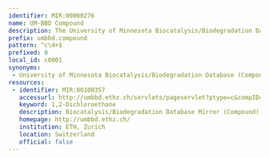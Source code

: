 ```yaml
---
identifier: MIR:00000276
name: UM-BBD Compound
description: The University of Minnesota Biocatalysis/Biodegradation Database (UM-BBD) contains information on microbial biocatalytic reactions and biodegradation pathways for primarily xenobiotic, chemical compounds. The goal of the UM-BBD is to provide information on microbial enzyme-catalyzed reactions that are important for biotechnology. This collection refers to compound information.
prefix: umbbd.compound
pattern: ^c\d+$
prefixed: 0
local_id: c0001
synonyms:
 - University of Minnesota Biocatalysis/Biodegradation Database (Compound)
resources:
 - identifier: MIR:00100357
   accessurl: http://umbbd.ethz.ch/servlets/pageservlet?ptype=c&compID=${lid}
   keyword: 1,2-Dichloroethane
   description: Biocatalysis/Biodegradation Database Mirror (Compound) at ETH Zurich
   homepage: http://umbbd.ethz.ch/
   institution: ETH, Zurich
   location: Switzerland
   official: false
---
```

